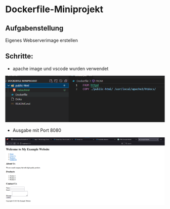 # Dockerfile-Miniprojekt
## Aufgabenstellung
Eigenes Webserverimage erstellen

## Schritte:
* apache image und vscode wurden verwendet

![Verzeichnisse und Dockerfile](docker1.png)

* Ausgabe mit Port 8080

![Verzeichnisse und Dockerfile](docker2.png)



